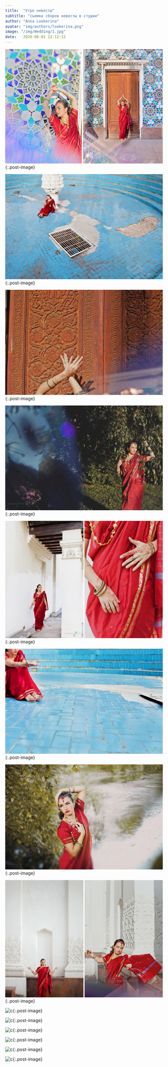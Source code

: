 ```yaml
---
title:  "Утро невесты"
subtitle: "съемка сборов невесты в студии"
author: "Anna Lookerina"
avatar: "img/authors/lookerina.png"
image: "/img/Wedding/1.jpg"
date:   2020-06-01 12:12:12
---
```

![c](./img/India/1.jpg){:.post-image}

![c](./img/India/2.jpg){:.post-image}

![c](./img/India/3.jpg){:.post-image}

![c](./img/India/4.jpg){:.post-image}

![c](./img/India/5.jpg){:.post-image}

![c](./img/India/6.jpg){:.post-image}

![c](./img/India/7.jpg){:.post-image}

![c](./img/India/8.jpg){:.post-image}

![c](./img/India/9.jpg){:.post-image}

![c](./img/India/10.jpg){:.post-image}

![c](./img/India/11.jpg){:.post-image}

![c](./img/India/12.jpg){:.post-image}

![c](./img/India/13.jpg){:.post-image}

![c](./img/India/14.jpg){:.post-image}
